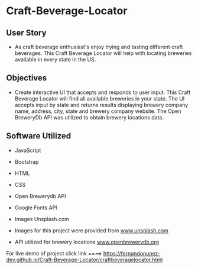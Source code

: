 # Craft-Beverage-Locator


## User Story
* As craft beverage enthusiast's enjoy trying and tasting 
 different craft beverages. This Craft Beverage Locator will
 help with locating breweries available in every state in the US.


## Objectives

* Create interactive UI that accepts and responds to user input.
 This Craft Beverage Locator will find all available breweries in your 
 state. The UI accepts input by state and returns results displaying 
 brewery company name, address, city, state and brewery company website. 
 The Open BreweryDb API was utilized to obtain brewery locations data.


## Software Utilized

* JavaScript
* Bootstrap
* HTML
* CSS
* Open Brewerydb API
* Google Fonts API
* Images Unsplash.com

* Images for this project were provided from www.unsplash.com
* API utilized for brewery locations www.openbrewerydb.org

For live demo of project click link ====> https://fernandonunez-dev.github.io/Craft-Beverage-Locator/craftbeveragelocator.html 
